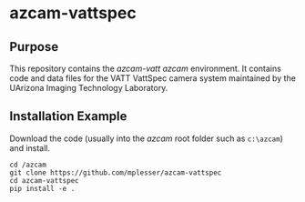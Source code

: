 # azcam-vattspec

## Purpose

This repository contains the *azcam-vatt* *azcam* environment. It contains code and data files for the VATT VattSpec camera system maintained by the UArizona Imaging Technology Laboratory.

## Installation Example

Download the code (usually into the *azcam* root folder such as `c:\azcam`) and install.

```shell
cd /azcam
git clone https://github.com/mplesser/azcam-vattspec
cd azcam-vattspec
pip install -e .
```
